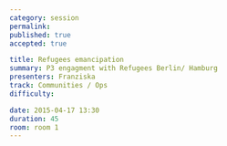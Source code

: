 ```yaml
---
category: session
permalink:
published: true
accepted: true

title: Refugees emancipation
summary: P3 engagment with Refugees Berlin/ Hamburg
presenters: Franziska
track: Communities / Ops
difficulty:

date: 2015-04-17 13:30
duration: 45
room: room 1
---
```


